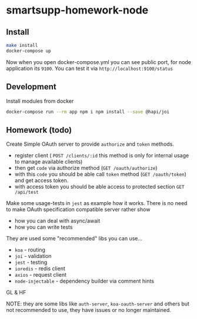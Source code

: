 # smartsupp-homework-node

## Install

```bash
make install
docker-compose up
```

Now when you open docker-compose.yml you can see public port, for node application its `9100`.
You can test it via `http://localhost:9100/status`

## Development

Install modules from docker
```bash
docker-compose run --rm app npm i npm install --save @hapi/joi
``` 

## Homework (todo)

Create Simple OAuth server to provide `authorize` and `token` methods. 

- register client ( `POST /clients/:id` this method is only for internal usage to manage available clients)
- then get `code` via authorize method (`GET /oauth/authorize`)
- with this `code` you should be able call `token` method (`GET /oauth/token`) and get access token.
- with access token you should be able access to protected section `GET /api/test`

Make some usage-tests in `jest` as example how it works.
There is no need to make OAuth specification compatible server rather show

- how you can deal with async/await
- how you can write tests

They are used some "recommended" libs you can use...
 
- `koa` - routing
- `joi` - validation
- `jest` - testing
- `ioredis` - redis client
- `axios` - request client
- `node-injectable` - dependency builder via comment hints

GL & HF

NOTE: they are some libs like `auth-server`, `koa-oauth-server` and others but not recommended to use, they have issues or no longer maintained.